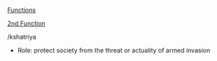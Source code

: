 [Functions](social-structure-class-caste.md)

[2nd Function](second-function.md)

/kshatriya

- Role: protect society from the threat or actuality of armed invasion
